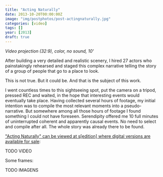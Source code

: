 ```yaml
---
title: "Acting Naturally"
date: 2013-10-20T00:00:00Z
image: "img/postphotos/post-actingnaturally.jpg"
categories: [video]
tags: []
year: [2013]
draft: true
---
```


_Video projection (32:9), color, no sound, 10'_

After building a very detailed and realistic scenery, I hired 27 actors who painstakingly rehearsed and staged this complex narrative telling the story of a group of people that go to a place to look.
<!--more-->

This is not true. But it could be. And that is the subject of this work.

I went countless times to this sightseeing spot, put the camera on a tripod, pressed REC and waited, in the hope that interesting events would eventually take place. Having collected several hours of footage, my initial intention was to compile the most relevant moments into a pseudo-narrative. But somewhere among all those hours of footage I found something I could not have foreseen. Serendipity offered me 10 full minutes of uninterrupted coherent and apparently causal events. No need to select and compile after all. The whole story was already there to be found.

["Acting Naturally" can be viewed at s[edition] where digital versions are available for sale][1]:

TODO VIDEO

Some frames:

TODO IMAGENS

[1]: http://www.seditionart.com/nuno_godinho/acting-naturally